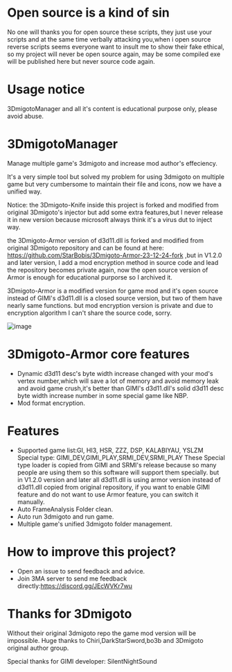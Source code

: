 # Open source is a kind of sin
No one will thanks you for open source these scripts, they just use your scripts and at the same time verbally attacking you,when i open source reverse scripts seems everyone want to insult me to show their fake ethical, so my project will never be open source again, may be some compiled exe will be published here but never source code again.

# Usage notice
3DmigotoManager and all it's content is educational purpose only, please avoid abuse.

# 3DmigotoManager
Manage multiple game's 3dmigoto and increase mod author's effeciency.

It's a very simple tool but solved my problem for using 3dmigoto on multiple game 
but very cumbersome to maintain their file and icons, now we have a unified way.

Notice: the 3Dmigoto-Knife inside this project is forked and modified from original 3Dmigoto's injector but add some extra features,but I never release it in new version because microsoft always think it's a virus dut to inject way.

the 3Dmigoto-Armor version of d3d11.dll is forked and modified from original 3Dmigoto repository and can be found at here: https://github.com/StarBobis/3Dmigoto-Armor-23-12-24-fork ,but in V1.2.0 and later version, I add a mod encryption method in source code and lead the repository becomes private again, 
now the open source version of Armor is enough for educational purporse so I archived it.

3Dmigoto-Armor is a modified version for game mod and it's open source instead of GIMI's d3d11.dll is a closed source version, but two of them have nearly same functions.
but mod encryption version is private and due to encryption algorithm I can't share the source code, sorry.

![image](https://github.com/StarBobis/3DmigotoManager/assets/151726114/4224c3cf-413d-4666-a53b-6d6103468f60)
# 3Dmigoto-Armor core features
- Dynamic d3d11 desc's byte width increase changed with your mod's vertex number,which will save a lot of memory and avoid memory leak and avoid game crush,it's better than GIMI's d3d11.dll's solid d3d11 desc byte width increase number in some special game like NBP.
- Mod format encryption.

# Features
- Supported game list:GI, HI3, HSR, ZZZ, DSP, KALABIYAU, YSLZM
Special type: GIMI_DEV,GIMI_PLAY,SRMI_DEV,SRMI_PLAY 
These Special type loader is copied from GIMI and SRMI's release because so many people are using them so this software will support them specially.
but in V1.2.0 version and later all d3d11.dll is using armor version instead of d3d11.dll copied from original repository,
if you want to enable GIMI feature and do not want to use Armor feature, you can switch it manually.
- Auto FrameAnalysis Folder clean.
- Auto run 3dmigoto and run game.
- Multiple game's unified 3dmigoto folder management.

# How to improve this project?
- Open an issue to send feedback and advice.
- Join 3MA server to send me feedback directly:https://discord.gg/JEcWVKr7wu

# Thanks for 3Dmigoto
Without their original 3dmigoto repo the game mod version will be impossible. Huge thanks to Chiri,DarkStarSword,bo3b and 3Dmigoto original author group.

Special thanks for GIMI developer: SilentNightSound
